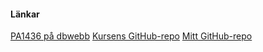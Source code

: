 #### Länkar
<div class="footer quote">
<a href="https://dbwebb.se/kurser/design-v2">PA1436 på dbwebb</a>
<a href="https://github.com/dbwebb-se/design">Kursens GitHub-repo</a>
<a href="https://github.com/hadsan/designv2/">Mitt GitHub-repo</a.
</div>
